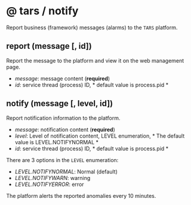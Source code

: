 # @ tars / notify

Report business (framework) messages (alarms) to the `TARS` platform.

## report (message [, id])

Report the message to the platform and view it on the web management page.

* _message_: message content (__required__)
* _id_: service thread (process) ID, * default value is process.pid *

## notify (message [, level, id])

Report notification information to the platform.

* _message_: notification content (__required__)
* _level_: Level of notification content, LEVEL enumeration, * The default value is LEVEL.NOTIFYNORMAL *
* _id_: service thread (process) ID, * default value is process.pid *

There are 3 options in the `LEVEL` enumeration:

* _LEVEL.NOTIFYNORMAL_: Normal (default)
* _LEVEL.NOTIFYWARN_: warning
* _LEVEL.NOTIFYERROR_: error

The platform alerts the reported anomalies every 10 minutes.
